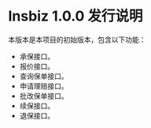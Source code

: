 # Insbiz 1.0.0 发行说明

本版本是本项目的初始版本，包含以下功能：

- 承保接口。
- 报价接口。
- 查询保单接口。
- 申请理赔接口。
- 批改保单接口。
- 续保接口。
- 退保接口。
